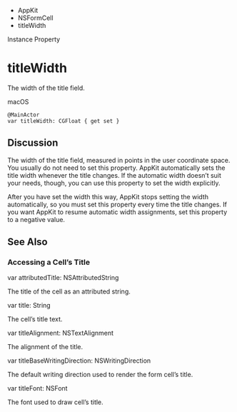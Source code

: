 

- AppKit
- NSFormCell
-  titleWidth 

Instance Property

# titleWidth

The width of the title field.

macOS

``` source
@MainActor
var titleWidth: CGFloat { get set }
```

## Discussion

The width of the title field, measured in points in the user coordinate space. You usually do not need to set this property. AppKit automatically sets the title width whenever the title changes. If the automatic width doesn’t suit your needs, though, you can use this property to set the width explicitly.

After you have set the width this way, AppKit stops setting the width automatically, so you must set this property every time the title changes. If you want AppKit to resume automatic width assignments, set this property to a negative value.

## See Also

### Accessing a Cell’s Title

var attributedTitle: NSAttributedString

The title of the cell as an attributed string.

var title: String

The cell’s title text.

var titleAlignment: NSTextAlignment

The alignment of the title.

var titleBaseWritingDirection: NSWritingDirection

The default writing direction used to render the form cell’s title.

var titleFont: NSFont

The font used to draw cell’s title.

